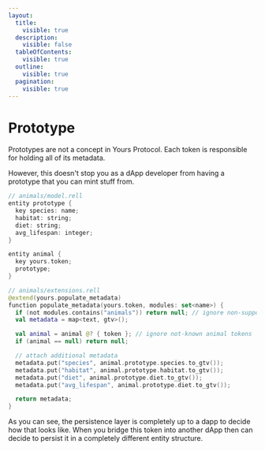 ```yaml
---
layout:
  title:
    visible: true
  description:
    visible: false
  tableOfContents:
    visible: true
  outline:
    visible: true
  pagination:
    visible: true
---
```


# Prototype

Prototypes are not a concept in Yours Protocol. Each token is responsible for holding all of its metadata.

However, this doesn't stop you as a dApp developer from having a prototype that you can mint stuff from.

```kotlin
// animals/model.rell
entity prototype {
  key species: name;
  habitat: string;
  diet: string;
  avg_lifespan: integer;
}

entity animal {
  key yours.token;
  prototype;
}

// animals/extensions.rell
@extend(yours.populate_metadata)
function populate_metadata(yours.token, modules: set<name>) {
  if (not modules.contains("animals")) return null; // ignore non-supported tokens
  val metadata = map<text, gtv>();

  val animal = animal @? { token }; // ignore not-known animal tokens
  if (animal == null) return null;

  // attach additional metadata
  metadata.put("species", animal.prototype.species.to_gtv());
  metadata.put("habitat", animal.prototype.habitat.to_gtv());
  metadata.put("diet", animal.prototype.diet.to_gtv());
  metadata.put("avg_lifespan", animal.prototype.diet.to_gtv());

  return metadata;
}
```

As you can see, the persistence layer is completely up to a dapp to decide how that looks like. When you bridge this token into another dApp then can decide to persist it in a completely different entity structure.
